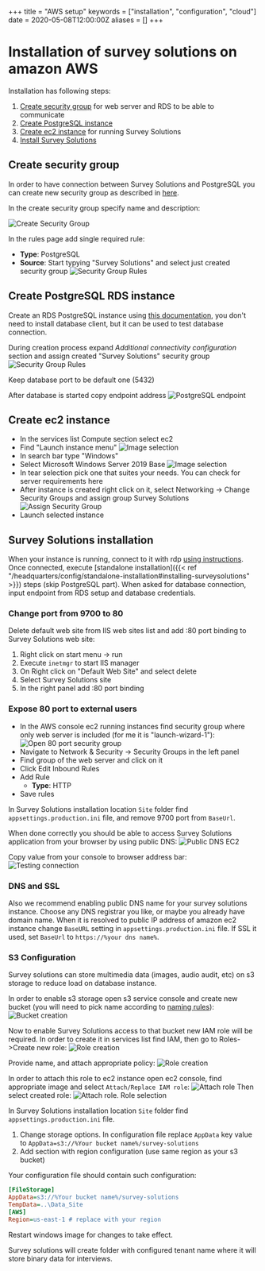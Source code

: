 +++
title = "AWS setup"
keywords = ["installation", "configuration", "cloud"]
date = 2020-05-08T12:00:00Z
aliases = []
+++

# Installation of survey solutions on amazon AWS

Installation has following steps:

 1. [Create security group](#create-security-group) for web server and RDS to be able to communicate
 1. [Create PostgreSQL instance](#create-PostgreSQL-RDS-instance)
 1. [Create ec2 instance](#create-ec2-instance) for running Survey Solutions
 1. [Install Survey Solutions](#survey-solutions-installation)

## Create security group

In order to have connection between Survey Solutions and PostgreSQL you can create new security group as described in [here](https://docs.aws.amazon.com/AmazonRDS/latest/UserGuide/USER_VPC.Scenarios.html).

In the create security group specify name and description:

![Create Security Group](images/create_sg.png)

In the rules page add single required rule:

* **Type**: PostgreSQL
* **Source**: Start typying "Survey Solutions" and select just created security group
![Security Group Rules](images/sg_pg_rule.png)

## Create PostgreSQL RDS instance

Create an RDS PostgreSQL instance using [this documentation](https://aws.amazon.com/getting-started/tutorials/create-connect-postgresql-db), you don't need to install database client, but it can be used to test database connection.

During creation process expand *Additional connectivity configuration* section and assign created "Survey Solutions" security group
![Security Group Rules](images/rds_sg_selection.png)

Keep database port to be default one (5432)

After database is started copy endpoint address
![PostgreSQL endpoint](images/rds_endpoint.png)

## Create ec2 instance

* In the services list Compute section select ec2
* Find "Launch instance menu"
  ![Image selection](images/ec2_launch.png)
* In search bar type "Windows"
* Select Microsoft Windows Server 2019 Base
  ![Image selection](images/ec2_image_selection.png)
* In tear selection pick one that suites your needs. You can check for server requirements here
* After instance is created right click on it, select Networking -> Change Security Groups and assign group Survey Solutions
  ![Assign Security Group](images/ec2_sg_assign.png)
* Launch selected instance

## Survey Solutions installation

When your instance is running, connect to it with rdp [using instructions](https://docs.aws.amazon.com/AWSEC2/latest/WindowsGuide/connecting_to_windows_instance.html). Once connected, execute [standalone installation]({{< ref "/headquarters/config/standalone-installation#installing-surveysolutions" >}}) steps (skip PostgreSQL part). When asked for database connection, input endpoint from RDS setup and database credentials.

### Change port from 9700 to 80

Delete default web site from IIS web sites list and add :80 port binding to Survey Solutions web site:

  1. Right click on start menu -> run
  1. Execute `inetmgr` to start IIS manager
  1. On Right click on "Default Web Site" and select delete
  1. Select Survey Solutions site
  1. In the right panel add :80 port binding

### Expose 80 port to external users

* In the AWS console ec2 running instances find security group where only web server is included (for me it is "launch-wizard-1"):
  ![Open 80 port security group](images/ec2_sg_web.png)
* Navigate to Network & Security -> Security Groups in the left panel
* Find group of the web server and click on it
* Click Edit Inbound Rules
* Add Rule
  * **Type**: HTTP
* Save rules

In Survey Solutions installation location `Site` folder find `appsettings.production.ini` file, and remove 9700 port from `BaseUrl`.

When done correctly you should be able to access Survey Solutions application from your browser by using public DNS:
![Public DNS EC2](images/ec2_public_dns.png)

Copy value from your console to browser address bar:
![Testing connection](images/ec2_ss_running.png)

### DNS and SSL

Also we recommend enabling public DNS name for your survey solutions instance. Choose any DNS registrar you like, or maybe you already have domain name. When it is resolved to public IP address of amazon ec2 instance change `BaseURL` setting in `appsettings.production.ini` file. If SSL it used, set `BaseUrl` to `https://%your dns name%`.

### S3 Configuration

Survey solutions can store multimedia data (images, audio audit, etc) on s3 storage to reduce load on database instance.

In order to enable s3 storage open s3 service console and create new bucket (you will need to pick name according to [naming rules](https://docs.aws.amazon.com/AmazonS3/latest/dev/BucketRestrictions.html)):
![Bucket creation](images/new-bucket.png)

Now to enable Survey Solutions access to that bucket new IAM role will be required. In order to create it in services list find IAM, then go to Roles->Create new role:
![Role creation](images/create-role.png)

Provide name, and attach appropriate policy:
![Role creation](images/s3-access.png)

In order to attach this role to ec2 instance open ec2 console, find appropriate image and select `Attach/Replace IAM role`:
![Attach role](images/attach-role.png)
Then select created role:
![Attach role. Role selection](images/attach-role-name.png)

In Survey Solutions installation location `Site` folder find `appsettings.production.ini` file.

1. Change storage options. In configuration file replace `AppData` key value to `AppData=s3://%Your bucket name%/survey-solutions`
1. Add section with region configuration (use same region as your s3 bucket)

Your configuration file should contain such configuration:

``` ini
[FileStorage]
AppData=s3://%Your bucket name%/survey-solutions
TempData=..\Data_Site
[AWS]
Region=us-east-1 # replace with your region
```

Restart windows image for changes to take effect.

Survey solutions will create folder with configured tenant name where it will store binary data for interviews.
